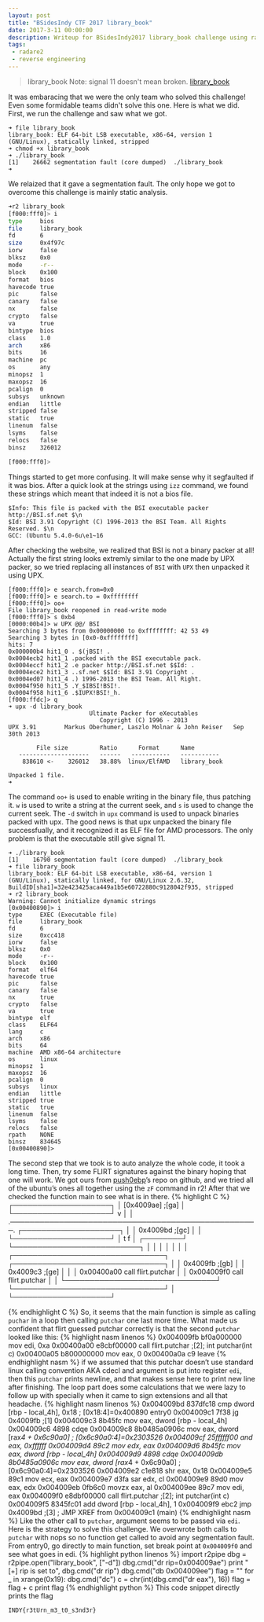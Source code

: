 ```yaml
---
layout: post
title: "BSidesIndy CTF 2017 library_book"
date: 2017-3-11 00:00:00
description: Writeup for BSidesIndy2017 library_book challenge using radare2
tags:
 - radare2
 - reverse engineering
---
```


>library_book
>Note: signal 11 doesn't mean broken.
>[library_book](/files/bsidesindy2017/library_book)

It was embaracing that we were the only team who solved this challenge! Even some formidable teams didn't solve this one.
Here is what we did.
First, we run the challenge and saw what we got.
```
➜ file library_book 
library_book: ELF 64-bit LSB executable, x86-64, version 1 (GNU/Linux), statically linked, stripped
➜ chmod +x library_book
➜ ./library_book 
[1]    26662 segmentation fault (core dumped)  ./library_book
➜  
```
We relaized that it gave a segmentation fault. The only hope we got to overcome this challenge is mainly static analysis.
``` bash
➜r2 library_book 
[f000:fff0]> i
type     bios
file     library_book
fd       6
size     0x4f97c
iorw     false
blksz    0x0
mode     -r--
block    0x100
format   bios
havecode true
pic      false
canary   false
nx       false
crypto   false
va       true
bintype  bios
class    1.0
arch     x86
bits     16
machine  pc
os       any
minopsz  1
maxopsz  16
pcalign  0
subsys   unknown
endian   little
stripped false
static   true
linenum  false
lsyms    false
relocs   false
binsz    326012

[f000:fff0]> 
```
Things started to get more confusing. It will make sense why it segfaulted if it was bios. After a quick look at the strings using `izz` command, we found these strings which meant that indeed it is not a bios file.
```
$Info: This file is packed with the BSI executable packer http://BSI.sf.net $\n
$Id: BSI 3.91 Copyright (C) 1996-2013 the BSI Team. All Rights Reserved. $\n
GCC: (Ubuntu 5.4.0-6u\e1~16
```
After checking the website, we realized that BSI is not a binary packer at all! Actually the first string looks extremly similar to the one made by UPX packer, so we tried replacing all instances of `BSI` with `UPX` then unpacked it using UPX.
```
[f000:fff0]> e search.from=0x0
[f000:fff0]> e search.to = 0xffffffff
[f000:fff0]> oo+
File library_book reopened in read-write mode
[f000:fff0]> s 0xb4
[0000:00b4]> w UPX @@/ BSI
Searching 3 bytes from 0x00000000 to 0xffffffff: 42 53 49 
Searching 3 bytes in [0x0-0xffffffff]
hits: 7
0x000000b4 hit1_0 . $(jBSI! .
0x0004ecb2 hit1_1 .packed with the BSI executable pack.
0x0004eccf hit1_2 .e packer http://BSI.sf.net $$Id: .
0x0004ece2 hit1_3 ..sf.net $$Id: BSI 3.91 Copyright .
0x0004ed07 hit1_4 .) 1996-2013 the BSI Team. All Right.
0x0004f950 hit1_5 .Y_$IBSI!BSI!.
0x0004f958 hit1_6 .$IUPX!BSI!_h.
[f000:ffdc]> q
➜ upx -d library_book
                       Ultimate Packer for eXecutables
                          Copyright (C) 1996 - 2013
UPX 3.91        Markus Oberhumer, Laszlo Molnar & John Reiser   Sep 30th 2013

        File size         Ratio      Format      Name
   --------------------   ------   -----------   -----------
    838610 <-    326012   38.88%  linux/ElfAMD   library_book

Unpacked 1 file.
➜ 
```
The command `oo+` is used to enable writing in the binary file, thus patching it. `w` is used to write a string at the current seek, and `s` is used to change the current seek.
The `-d` switch in `upx` command is used to unpack binaries packed with upx. The good news is that upx unpacked the binary file successfually, and it recognized it as ELF file for AMD processors. The only problem is that the executable still give signal 11.
```
➜ ./library_book
[1]    16790 segmentation fault (core dumped)  ./library_book
➜ file library_book 
library_book: ELF 64-bit LSB executable, x86-64, version 1 (GNU/Linux), statically linked, for GNU/Linux 2.6.32, BuildID[sha1]=32e423425aca449a1b5e60722880c9128042f935, stripped
➜ r2 library_book
Warning: Cannot initialize dynamic strings
[0x00400890]> i
type     EXEC (Executable file)
file     library_book
fd       6
size     0xcc418
iorw     false
blksz    0x0
mode     -r--
block    0x100
format   elf64
havecode true
pic      false
canary   false
nx       true
crypto   false
va       true
bintype  elf
class    ELF64
lang     c
arch     x86
bits     64
machine  AMD x86-64 architecture
os       linux
minopsz  1
maxopsz  16
pcalign  0
subsys   linux
endian   little
stripped true
static   true
linenum  false
lsyms    false
relocs   false
rpath    NONE
binsz    834645
[0x00400890]>
```
The second step that we took is to auto analyze the whole code, it took a long time. Then, try some FLIRT signatures against the binary hoping that one will work. We got ours from [push0ebp](https://github.com/push0ebp/sig-database)’s repo on github, and we tried all of the ubuntu’s ones all together using the `zF` command in r2!
After that we checked the function main to see what is in there.
{% highlight C %}
          ┌────────────────────┐
          │ [0x4009ae] ;[ga]   │
          └────────────────────┘
                     v
                     │
                     │
                     .───────────────────────────────────────────────────.
            ┌────────────────────┐                                       │
            │  0x4009bd ;[gc]    │                                       │
            └────────────────────┘                                       │
                     t   f                                               │
            ┌────────┘   └──────────────────────────┐                    │
            │                                       │                    │
            │                                       │                    │
┌───────────────────────────────┐     ┌───────────────────────────────┐  │
│  0x4009fb ;[gb]               │     │  0x4009c3 ;[ge]               │  │
│ 0x00400a00 call flirt.putchar │     │ 0x004009f0 call flirt.putchar │  │
└───────────────────────────────┘     └───────────────────────────────┘  │ 
                                                    └────────────────────┘

{% endhighlight C %}
So, it seems that the main function is simple as calling `puchar` in a loop then calling `putchar` one last more time. What made us confident that flirt guessed putchar correctly is that the second `putchar` looked like this:
{% highlight nasm linenos %}
0x004009fb      bf0a000000     mov edi, 0xa
0x00400a00      e8cbf00000     call flirt.putchar          ;[2]; int putchar(int c)
0x00400a05      b800000000     mov eax, 0
0x00400a0a      c9             leave
{% endhighlight nasm %}
if we assumed that this putchar doesn’t use standard linux calling convention AKA cdecl and argument is put into register `edi`, then this `putchar` prints newline, and that makes sense here to print new line after finishing.
The loop part does some calculations that we were lazy to follow up with specially when it came to sign extensions and all that headache.
{% highlight nasm linenos %}
0x004009bd     837dfc18      cmp dword [rbp - local_4h], 0x18 ; [0x18:4]=0x400890 entry0
0x004009c1     7f38          jg 0x4009fb                 ;[1]
0x004009c3     8b45fc        mov eax, dword [rbp - local_4h]
0x004009c6     4898          cdqe
0x004009c8     8b0485a0906c  mov eax, dword [rax*4 + 0x6c90a0] ; [0x6c90a0:4]=0x2303526
0x004009cf     25ffffff00    and eax, 0xffffff
0x004009d4     89c2          mov edx, eax
0x004009d6     8b45fc        mov eax, dword [rbp - local_4h]
0x004009d9     4898          cdqe
0x004009db     8b0485a0906c  mov eax, dword [rax*4 + 0x6c90a0] ; [0x6c90a0:4]=0x2303526
0x004009e2     c1e818        shr eax, 0x18
0x004009e5     89c1          mov ecx, eax
0x004009e7     d3fa          sar edx, cl
0x004009e9     89d0          mov eax, edx
0x004009eb     0fb6c0        movzx eax, al
0x004009ee     89c7          mov edi, eax
0x004009f0     e8dbf00000    call flirt.putchar          ;[2]; int putchar(int c)
0x004009f5     8345fc01      add dword [rbp - local_4h], 1
0x004009f9     ebc2          jmp 0x4009bd                ;[3]
; JMP XREF from 0x004009c1 (main)
{% endhighlight nasm %}
Like the other call to `putchar`, argument seems to be passed via `edi`.
Here is the strategy to solve this challenge.
We overwrote both calls to `putchar` with nops so no function get called to avoid any segmentation fault. From entry0, go directly to main function, set break point at `0x004009f0` and see what goes in edi.
{% highlight python linenos %}
import r2pipe
dbg = r2pipe.open("library_book", ["-d"])
dbg.cmd("dr rip=0x004009ae")
print "[+] rip is set to", dbg.cmd("dr rip")
dbg.cmd("db 0x004009ee")
flag = ""
for _ in xrange(0x19):
	dbg.cmd("dc")
	c = chr(int(dbg.cmd("dr eax"), 16))
	flag = flag + c
print flag
{% endhighlight python %}
This code snippet directly prints the flag
```
INDY{r3tUrn_m3_t0_s3nd3r}
```
